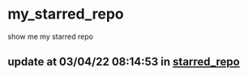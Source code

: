 # my_starred_repo
show me my starred repo

update at 03/04/22 08:14:53 in [starred_repo](./index.html)
---

